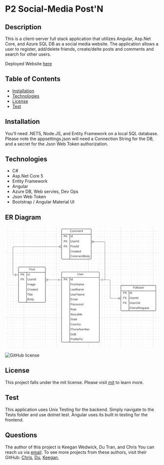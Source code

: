 # P2 Social-Media Post'N

## Description

This is a client-server full stack application that utilizes Angular, Asp.Net Core, and Azure SQL DB as a social media website. The application allows a user to register, add/delete friends, create/delte posts and comments and search for other users.

Deployed Website [here](https://postnapp-ui.azurewebsites.net/login)
    

## Table of Contents 
* [Installation](#Installation) 
* [Technologies](#Technologies)
* [License](#License) 
* [Test](#Test) 

    

## Installation

You'll need .NET5, Node.JS, and Entity Framework on a local SQL database. Please note the appsettings.json will need a Connection String for the DB, and a secret for the Json Web Token authorization. 

## Technologies

- C#
- Asp.Net Core 5
- Entity Framework
- Angular
- Azure DB, Web servies, Dev Ops
- Json Web Token
- Bootstrap / Angular Material UI

## ER Diagram
![P2 Tables](./assets/P2-ER-Diagram.png)

![GitHub license](https://img.shields.io/badge/license-mit-blue.svg)

## License
    
This project falls under the mit license. Please visit [mit](https://choosealicense.com/licenses/mit) to learn more.
    

## Test

This application uses Unix Testing for the backend. Simply navigate to the Tests folder and use dotnet test. Angular uses its built in testing for the frontend. 
    

## Questions
The author of this project is Keegan Wedwick, Du Tran, and Chris  You can reach us via [email](mailto:kwedwick@gmail.com).
To see more projects from these authors, visit their GitHub: [Chris](https://github.com/chrism005), [Du](https://github.com/dudutran), [Keegan](https://github.com/kwedwick),
    
   
